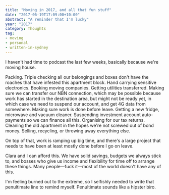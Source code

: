 ```yaml
---
title: "Moving in 2017, and all that fun stuff"
date: "2017-06-19T17:09:00+10:00"
abstract: "A reminder that I'm lucky"
year: "2017"
category: Thoughts
tag:
- moving
- personal
- written-in-sydney
---
```

I haven't had time to podcast the last few weeks, basically because we're moving house. 

Packing. Triple checking all our belongings and boxes don't have the roaches that have infested this apartment block. Hand carrying sensitive electronics. Booking moving companies. Getting utilities transferred. Making sure we can transfer our NBN connection, which may be possible because work has started in the destination area, but might not be ready yet, in which case we need to suspend our account, and get 4G data from somewhere. Making sure work is done before leave. Getting a new fridge, microwave and vacuum cleaner. Suspending investment account auto-payments so we can finance all this. Organising for our tax returns. Cleaning the old apartment in the hopes we're not screwed out of bond money. Selling, recycling, or throwing away everything else.

On top of that, work is ramping up big time, and there's a large project that needs to have been at least mostly done before I go on leave.

Clara and I can afford this. We have solid savings, budgets we always stick to, and bosses who give us income and flexibility for time off to arrange these things. Many people—fuck it—most of the world doesn't have any of this.

I'm feeling burned out to the extreme, so I selfishly needed to write that penultimate line to remind myself. Penultimate sounds like a hipster biro.

